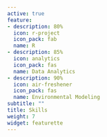 ```yaml
---
active: true
feature:
- description: 80%
  icon: r-project
  icon_pack: fab
  name: R
- description: 85%
  icon: analytics
  icon_pack: fas
  name: Data Analytics
- description: 90%
  icon: air-freshener
  icon_pack: fas
  name: Environmental Modeling
subtitle: ""
title: Skills
weight: 7
widget: featurette
---
```

